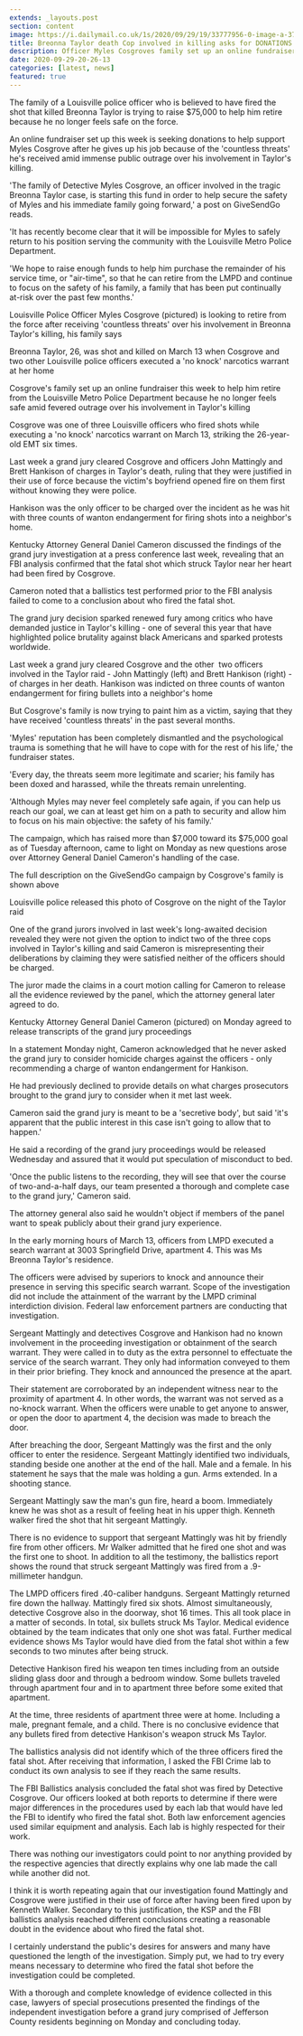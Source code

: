 ```yaml
---
extends: _layouts.post
section: content
image: https://i.dailymail.co.uk/1s/2020/09/29/19/33777956-0-image-a-37_1601404389974.jpg 
title: Breonna Taylor death Cop involved in killing asks for DONATIONS 
description: Officer Myles Cosgroves family set up an online fundraiser this week to help him retire from the Louisville Metro Police Department amid ongoing outrage over in Taylors killing. 
date: 2020-09-29-20-26-13 
categories: [latest, news] 
featured: true 
--- 
```

The family of a Louisville police officer who is believed to have fired the shot that killed Breonna Taylor is trying to raise $75,000 to help him retire because he no longer feels safe on the force.  

An online fundraiser set up this week is seeking donations to help support Myles Cosgrove after he gives up his job because of the 'countless threats' he's received amid immense public outrage over his involvement in Taylor's killing.  

'The family of Detective Myles Cosgrove, an officer involved in the tragic Breonna Taylor case, is starting this fund in order to help secure the safety of Myles and his immediate family going forward,' a post on GiveSendGo reads.  

'It has recently become clear that it will be impossible for Myles to safely return to his position serving the community with the Louisville Metro Police Department.

'We hope to raise enough funds to help him purchase the remainder of his service time, or "air-time", so that he can retire from the LMPD and continue to focus on the safety of his family, a family that has been put continually at-risk over the past few months.' 

Louisville Police Officer Myles Cosgrove (pictured) is looking to retire from the force after receiving 'countless threats' over his involvement in Breonna Taylor's killing, his family says

Breonna Taylor, 26, was shot and killed on March 13 when Cosgrove and two other Louisville police officers executed a 'no knock' narcotics warrant at her home

Cosgrove's family set up an online fundraiser this week to help him retire from the Louisville Metro Police Department because he no longer feels safe amid fevered outrage over his involvement in Taylor's killing

Cosgrove was one of three Louisville officers who fired shots while executing a 'no knock' narcotics warrant on March 13, striking the 26-year-old EMT six times.  

Last week a grand jury cleared Cosgrove and officers John Mattingly and Brett Hankison of charges in Taylor's death, ruling that they were justified in their use of force because the victim's boyfriend opened fire on them first without knowing they were police. 

Hankison was the only officer to be charged over the incident as he was hit with three counts of wanton endangerment for firing shots into a neighbor's home.  

Kentucky Attorney General Daniel Cameron discussed the findings of the grand jury investigation at a press conference last week, revealing that an FBI analysis confirmed that the fatal shot which struck Taylor near her heart had been fired by Cosgrove. 

Cameron noted that a ballistics test performed prior to the FBI analysis failed to come to a conclusion about who fired the fatal shot.  

The grand jury decision sparked renewed fury among critics who have demanded justice in Taylor's killing - one of several this year that have highlighted police brutality against black Americans and sparked protests worldwide. 

Last week a grand jury cleared Cosgrove and the other  two officers involved in the Taylor raid - John Mattingly (left) and Brett Hankison (right) - of charges in her death. Hankison was indicted on three counts of wanton endangerment for firing bullets into a neighbor's home

But Cosgrove's family is now trying to paint him as a victim, saying that they have received 'countless threats' in the past several months.  

'Myles' reputation has been completely dismantled and the psychological trauma is something that he will have to cope with for the rest of his life,' the fundraiser states. 

'Every day, the threats seem more legitimate and scarier; his family has been doxed and harassed, while the threats remain unrelenting. 

'Although Myles may never feel completely safe again, if you can help us reach our goal, we can at least get him on a path to security and allow him to focus on his main objective: the safety of his family.'

The campaign, which has raised more than $7,000 toward its $75,000 goal as of Tuesday afternoon, came to light on Monday as new questions arose over Attorney General Daniel Cameron's handling of the case. 



The full description on the GiveSendGo campaign by Cosgrove's family is shown above

Louisville police released this photo of Cosgrove on the night of the Taylor raid

One of the grand jurors involved in last week's long-awaited decision revealed they were not given the option to indict two of the three cops involved in Taylor's killing and said Cameron is misrepresenting their deliberations by claiming they were satisfied neither of the officers should be charged.

The juror made the claims in a court motion calling for Cameron to release all the evidence reviewed by the panel, which the attorney general later agreed to do. 

Kentucky Attorney General Daniel Cameron (pictured) on Monday agreed to release transcripts of the grand jury proceedings

In a statement Monday night, Cameron acknowledged that he never asked the grand jury to consider homicide charges against the officers - only recommending a charge of wanton endangerment for Hankison.  

He had previously declined to provide details on what charges prosecutors brought to the grand jury to consider when it met last week.

Cameron said the grand jury is meant to be a 'secretive body', but said 'it's apparent that the public interest in this case isn't going to allow that to happen.'

He said a recording of the grand jury proceedings would be released Wednesday and assured that it would put speculation of misconduct to bed.

'Once the public listens to the recording, they will see that over the course of two-and-a-half days, our team presented a thorough and complete case to the grand jury,' Cameron said.

The attorney general also said he wouldn't object if members of the panel want to speak publicly about their grand jury experience. 

In the early morning hours of March 13, officers from LMPD executed a search warrant at 3003 Springfield Drive, apartment 4. This was Ms Breonna Taylor's residence. 

The officers were advised by superiors to knock and announce their presence in serving this specific search warrant. Scope of the investigation did not include the attainment of the warrant by the LMPD criminal interdiction division. Federal law enforcement partners are conducting that investigation. 

Sergeant Mattingly and detectives Cosgrove and Hankison had no known involvement in the proceeding investigation or obtainment of the search warrant. They were called in to duty as the extra personnel to effectuate the service of the search warrant. They only had information conveyed to them in their prior briefing. They knock and announced the presence at the apart.

Their statement are corroborated by an independent witness near to the proximity of apartment 4. In other words, the warrant was not served as a no-knock warrant. When the officers were unable to get anyone to answer, or open the door to apartment 4, the decision was made to breach the door. 

After breaching the door, Sergeant Mattingly was the first and the only officer to enter the residence. Sergeant Mattingly identified two individuals, standing beside one another at the end of the hall. Male and a female. In his statement he says that the male was holding a gun. Arms extended. In a shooting stance. 

Sergeant Mattingly saw the man's gun fire, heard a boom. Immediately knew he was shot as a result of feeling heat in his upper thigh. Kenneth walker fired the shot that hit sergeant Mattingly.

There is no evidence to support that sergeant Mattingly was hit by friendly fire from other officers. Mr Walker admitted that he fired one shot and was the first one to shoot. In addition to all the testimony, the ballistics report shows the round that struck sergeant Mattingly was fired from a .9-millimeter handgun. 

The LMPD officers fired .40-caliber handguns. Sergeant Mattingly returned fire down the hallway. Mattingly fired six shots. Almost simultaneously, detective Cosgrove also in the doorway, shot 16 times. This all took place in a matter of seconds. In total, six bullets struck Ms Taylor. Medical evidence obtained by the team indicates that only one shot was fatal. Further medical evidence shows Ms Taylor would have died from the fatal shot within a few seconds to two minutes after being struck. 

Detective Hankison fired his weapon ten times including from an outside sliding glass door and through a bedroom window. Some bullets traveled through apartment four and in to apartment three before some exited that apartment. 

At the time, three residents of apartment three were at home. Including a male, pregnant female, and a child. There is no conclusive evidence that any bullets fired from detective Hankison's weapon struck Ms Taylor. 

The ballistics analysis did not identify which of the three officers fired the fatal shot. After receiving that information, I asked the FBI Crime lab to conduct its own analysis to see if they reach the same results. 



The FBI Ballistics analysis concluded the fatal shot was fired by Detective Cosgrove. Our officers looked at both reports to determine if there were major differences in the procedures used by each lab that would have led the FBI to identify who fired the fatal shot. Both law enforcement agencies used similar equipment and analysis. Each lab is highly respected for their work. 

There was nothing our investigators could point to nor anything provided by the respective agencies that directly explains why one lab made the call while another did not. 

I think it is worth repeating again that our investigation found Mattingly and Cosgrove were justified in their use of force after having been fired upon by Kenneth Walker. Secondary to this justification, the KSP and the FBI ballistics analysis reached different conclusions creating a reasonable doubt in the evidence about who fired the fatal shot. 

I certainly understand the public's desires for answers and many have questioned the length of the investigation. Simply put, we had to try every means necessary to determine who fired the fatal shot before the investigation could be completed. 

With a thorough and complete knowledge of evidence collected in this case, lawyers of special prosecutions presented the findings of the independent investigation before a grand jury comprised of Jefferson County residents beginning on Monday and concluding today.

